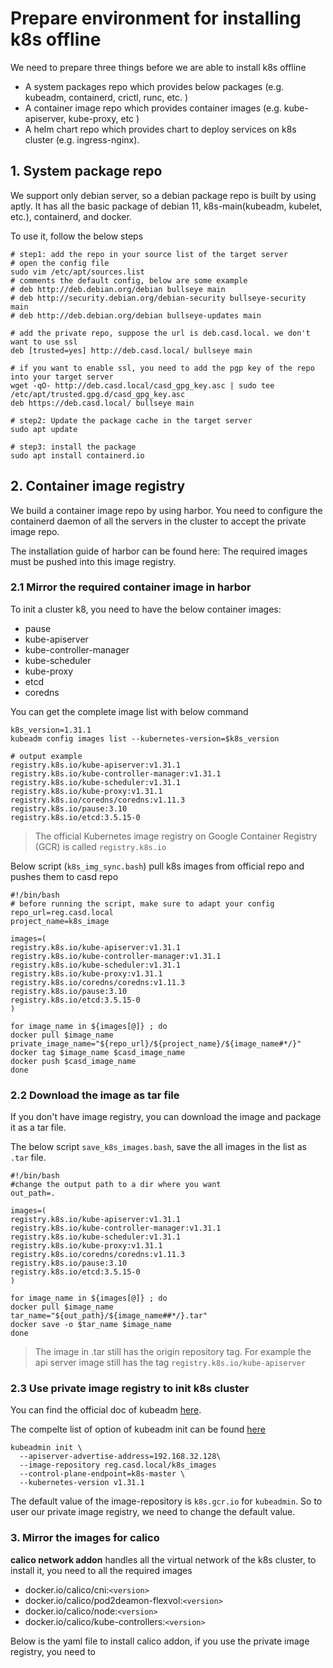 # Prepare environment for installing k8s offline

We need to prepare three things before we are able to install k8s offline
- A system packages repo which provides below packages (e.g. kubeadm, containerd, crictl, runc, etc. )
- A container image repo which provides container images (e.g. kube-apiserver, kube-proxy, etc )
- A helm chart repo which provides chart to deploy services on k8s cluster (e.g. ingress-nginx).

## 1. System package repo

We support only debian server, so a debian package repo is built by using aptly. It has all the basic package of 
debian 11, k8s-main(kubeadm, kubelet, etc.), containerd, and docker.

To use it, follow the below steps

```shell
# step1: add the repo in your source list of the target server
# open the config file
sudo vim /etc/apt/sources.list
# comments the default config, below are some example
# deb http://deb.debian.org/debian bullseye main
# deb http://security.debian.org/debian-security bullseye-security main
# deb http://deb.debian.org/debian bullseye-updates main

# add the private repo, suppose the url is deb.casd.local. we don't want to use ssl
deb [trusted=yes] http://deb.casd.local/ bullseye main

# if you want to enable ssl, you need to add the pgp key of the repo into your target server
wget -qO- http://deb.casd.local/casd_gpg_key.asc | sudo tee /etc/apt/trusted.gpg.d/casd_gpg_key.asc
deb https://deb.casd.local/ bullseye main

# step2: Update the package cache in the target server
sudo apt update

# step3: install the package
sudo apt install containerd.io
```

## 2. Container image registry

We build a container image repo by using harbor. You need to configure the containerd daemon of all the servers in the
cluster to accept the private image repo.

The installation guide of harbor can be found here:
The required images must be pushed into this image registry.

### 2.1 Mirror the required container image in harbor

To init a cluster k8, you need to have the below container images:
- pause
- kube-apiserver
- kube-controller-manager
- kube-scheduler
- kube-proxy
- etcd
- coredns


You can get the complete image list with below command

```shell
k8s_version=1.31.1
kubeadm config images list --kubernetes-version=$k8s_version

# output example
registry.k8s.io/kube-apiserver:v1.31.1
registry.k8s.io/kube-controller-manager:v1.31.1
registry.k8s.io/kube-scheduler:v1.31.1
registry.k8s.io/kube-proxy:v1.31.1
registry.k8s.io/coredns/coredns:v1.11.3
registry.k8s.io/pause:3.10
registry.k8s.io/etcd:3.5.15-0

```
> The official Kubernetes image registry on Google Container Registry (GCR) is called `registry.k8s.io` 


Below script (`k8s_img_sync.bash`) pull k8s images from official repo and pushes them to casd repo

```shell
#!/bin/bash
# before running the script, make sure to adapt your config
repo_url=reg.casd.local
project_name=k8s_image

images=(
registry.k8s.io/kube-apiserver:v1.31.1
registry.k8s.io/kube-controller-manager:v1.31.1
registry.k8s.io/kube-scheduler:v1.31.1
registry.k8s.io/kube-proxy:v1.31.1
registry.k8s.io/coredns/coredns:v1.11.3
registry.k8s.io/pause:3.10
registry.k8s.io/etcd:3.5.15-0
)

for image_name in ${images[@]} ; do
docker pull $image_name
private_image_name="${repo_url}/${project_name}/${image_name#*/}"
docker tag $image_name $casd_image_name
docker push $casd_image_name
done
```

### 2.2 Download the image as tar file

If you don't have image registry, you can download the image and package it as a tar file.

The below script `save_k8s_images.bash`, save the all images in the list as `.tar` file.

```shell
#!/bin/bash
#change the output path to a dir where you want
out_path=.

images=(
registry.k8s.io/kube-apiserver:v1.31.1
registry.k8s.io/kube-controller-manager:v1.31.1
registry.k8s.io/kube-scheduler:v1.31.1
registry.k8s.io/kube-proxy:v1.31.1
registry.k8s.io/coredns/coredns:v1.11.3
registry.k8s.io/pause:3.10
registry.k8s.io/etcd:3.5.15-0
)

for image_name in ${images[@]} ; do
docker pull $image_name
tar_name="${out_path}/${image_name##*/}.tar"
docker save -o $tar_name $image_name
done
```

> The image in .tar still has the origin repository tag. For example the api server image still has 
> the tag `registry.k8s.io/kube-apiserver` 

### 2.3 Use private image registry to init k8s cluster

You can find the official doc of kubeadm [here](https://kubernetes.io/docs/reference/setup-tools/kubeadm/).

The compelte list of option of kubeadm init can be found [here](https://kubernetes.io/docs/reference/setup-tools/kubeadm/kubeadm-init/)
```shell
kubeadmin init \
  --apiserver-advertise-address=192.168.32.128\
  --image-repository reg.casd.local/k8s_images
  --control-plane-endpoint=k8s-master \
  --kubernetes-version v1.31.1
```

The default value of the image-repository is `k8s.gcr.io` for `kubeadmin`. So to user our private image registry, we 
need to change the default value. 

### 3. Mirror the images for calico

**calico network addon** handles all the virtual network of the k8s cluster, to install it,  you need to all the required images
- docker.io/calico/cni:`<version>`
- docker.io/calico/pod2deamon-flexvol:`<version>` 
- docker.io/calico/node:`<version>`
- docker.io/calico/kube-controllers:`<version>`

Below is the yaml file to install calico addon, if you use the private image registry, you need to 
```yaml

```
